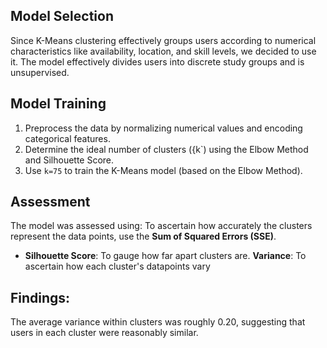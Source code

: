 ## Model Selection
Since K-Means clustering effectively groups users according to numerical characteristics like availability, location, and skill levels, we decided to use it. The model effectively divides users into discrete study groups and is unsupervised.

## Model Training
1. Preprocess the data by normalizing numerical values and encoding categorical features.
2. Determine the ideal number of clusters ({k`) using the Elbow Method and Silhouette Score.
3. Use `k=75` to train the K-Means model (based on the Elbow Method).

## Assessment
The model was assessed using:
To ascertain how accurately the clusters represent the data points, use the **Sum of Squared Errors (SSE)**.
- **Silhouette Score**: To gauge how far apart clusters are.
**Variance**: To ascertain how each cluster's datapoints vary

## Findings: 
The average variance within clusters was roughly 0.20, suggesting that users in each cluster were reasonably similar.
